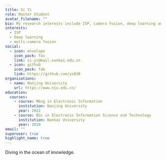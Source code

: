 ```yaml
---
title: Si Yi
role: Master Student
avatar_filename: ""
bio: My research interests include ISP, camera fusion, deep learning and so on.
interests:
  - ISP
  - Deep learning
  - multi-camera fusion
social:
  - icon: envelope
    icon_pack: fas
    link: si.yi@mail.nankai.edu.cn
  - icon: github
    icon_pack: fab
    link: https://github.com/ys830
organizations:
  - name: Nanjing University
    url: https://www.nju.edu.cn/
education:
  courses:
    - course: MEng in Electronic Information
      institution: Nanjing University
      year: 2022
    - course: BSc in Electronic Information Science and Technology
      institution: Nankai University
      year: 2018
email: ""
superuser: true
highlight_name: true
---
```

Diving in the ocean of knowledge.